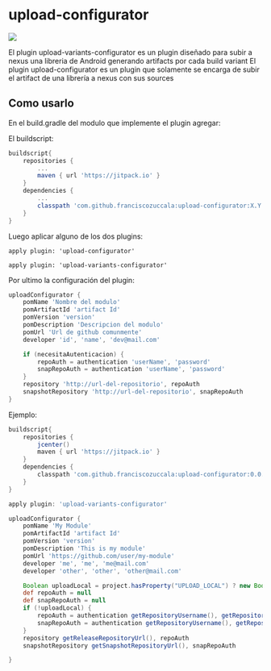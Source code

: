# upload-configurator

[![](https://jitpack.io/v/franciscozuccala/upload-configurator.svg)](https://jitpack.io/#franciscozuccala/upload-configurator)

El plugin upload-variants-configurator es un plugin diseñado para subir a nexus una libreria de Android
generando artifacts por cada build variant
El plugin upload-configurator es un plugin que solamente se encarga de subir el artifact de una librería a nexus
con sus sources

## Como usarlo

En el build.gradle del modulo que implemente el plugin agregar:

El buildscript:

```gradle
buildscript{
    repositories {
        ...
        maven { url 'https://jitpack.io' }
    }
    dependencies {
        ...
        classpath 'com.github.franciscozuccala:upload-configurator:X.Y.Z'
    }
}
```

Luego aplicar alguno de los dos plugins:

```
apply plugin: 'upload-configurator'

apply plugin: 'upload-variants-configurator'
```

Por ultimo la configuración del plugin:
```gradle
uploadConfigurator {
    pomName 'Nombre del modulo'
    pomArtifactId 'artifact Id'
    pomVersion 'version'
    pomDescription 'Descripcion del modulo'
    pomUrl 'Url de github comunmente'
    developer 'id', 'name', 'dev@mail.com'

    if (necesitaAutenticacion) {
        repoAuth = authentication 'userName', 'password'
        snapRepoAuth = authentication 'userName', 'password'
    }
    repository 'http://url-del-repositorio', repoAuth
    snapshotRepository 'http://url-del-repositorio', snapRepoAuth
}
```

Ejemplo:
```gradle
buildscript{
    repositories {
        jcenter()
        maven { url 'https://jitpack.io' }
    }
    dependencies {
        classpath 'com.github.franciscozuccala:upload-configurator:0.0.1'
    }
}

apply plugin: 'upload-variants-configurator'

uploadConfigurator {
    pomName 'My Module'
    pomArtifactId 'artifact Id'
    pomVersion 'version'
    pomDescription 'This is my module'
    pomUrl 'https://github.com/user/my-module'
    developer 'me', 'me', 'me@mail.com'
    developer 'other', 'other', 'other@mail.com'

    Boolean uploadLocal = project.hasProperty("UPLOAD_LOCAL") ? new Boolean(UPLOAD_LOCAL) : false
    def repoAuth = null
    def snapRepoAuth = null
    if (!uploadLocal) {
        repoAuth = authentication getRepositoryUsername(), getRepositoryPassword()
        snapRepoAuth = authentication getRepositoryUsername(), getRepositoryPassword()
    }
    repository getReleaseRepositoryUrl(), repoAuth
    snapshotRepository getSnapshotRepositoryUrl(), snapRepoAuth

}
```
